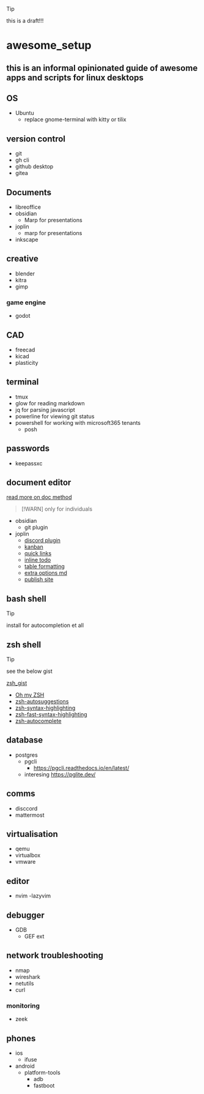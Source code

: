 > [!tip]
> this is a draft!!!

# awesome_setup
## this is an informal opinionated guide of awesome apps and scripts for linux desktops

## OS
- Ubuntu
  - replace gnome-terminal with kitty or tilix

## version control
- git
- gh cli
- github desktop
- gitea
  
## Documents
- libreoffice
- obsidian
  - Marp for presentations
- joplin
  - marp for presentations
- inkscape

## creative
- blender
- kitra
- gimp
### game engine
- godot

## CAD
- freecad
- kicad
- plasticity
  
## terminal
- tmux
- glow for reading markdown
- jq for parsing javascript
- powerline for viewing git status
- powershell for working with microsoft365 tenants
  - posh   
 
## passwords
- keepassxc

## document editor
[read more on doc method](https://www.goodnotes.com/blog/zettelkasten-method)
> [!WARN]
> only for individuals
- obsidian 
  - git plugin
- joplin
  - [discord plugin](https://github.com/mahancoder/joplin-discord-rich-presence)
  - [kanban](https://joplinapp.org/plugins/downloadPlugin.html?plugin=org.joplinapp.plugins.YesYouKan?from-tab=productivity)
  - [quick links](https://joplinapp.org/plugins/plugin/com.whatever.quick-links/?from-tab=productivity)
  - [inline todo](https://joplinapp.org/plugins/plugin/plugin.calebjohn.todo/?from-tab=personal-knowledge-management)
  - [table formatting](https://github.com/roman-r-m/joplin-plugin-table-formatter)
  - [extra options md](https://github.com/personalizedrefrigerator/joplin-plugin-extra-editor-settings)
  - [publish site](https://joplin-utils.rxliuli.com/en-US/joplin-publisher/)

## bash shell
>[!TIP]
>install for autocompletion et all

## zsh shell 
>[!TIP]
>see the below gist

[zsh_gist](https://gist.github.com/n1snt/454b879b8f0b7995740ae04c5fb5b7df)

 - [Oh my ZSH](https://github.com/ohmyzsh/ohmyzsh)
 - [zsh-autosuggestions](https://github.com/zsh-users/zsh-autosuggestions)
 - [zsh-syntax-highlighting](https://github.com/zsh-users/zsh-syntax-highlighting)
 - [zsh-fast-syntax-highlighting](https://github.com/zdharma/fast-syntax-highlighting)
 - [zsh-autocomplete](https://github.com/marlonrichert/zsh-autocomplete)
  
## database 
- postgres
    - pgcli
      - https://pgcli.readthedocs.io/en/latest/
    - interesing https://pglite.dev/

## comms
- disccord
- mattermost

## virtualisation
- qemu
- virtualbox
- vmware
  
## editor
- nvim
  -lazyvim

## debugger
- GDB
  - GEF ext
 
## network troubleshooting
- nmap
- wireshark
- netutils
- curl
### monitoring
- zeek  
  
## phones
- ios
  - ifuse
- android
  - platform-tools
    - adb
    - fastboot
   
